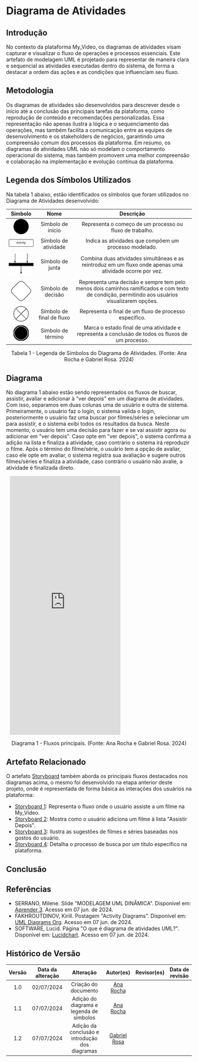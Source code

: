 # Diagrama de Atividades

## Introdução

No contexto da plataforma My_Video, os diagramas de atividades visam capturar e visualizar o fluxo de operações e processos essenciais. Este artefato de modelagem UML é projetado para representar de maneira clara e sequencial as atividades executadas dentro do sistema, de forma a destacar a ordem das ações e as condições que influenciam seu fluxo.

## Metodologia

Os diagramas de atividades são desenvolvidos para descrever desde o início até a conclusão das principais tarefas da plataforma, como reprodução de conteúdo e recomendações personalizadas. Essa representação não apenas ilustra a lógica e o sequenciamento das operações, mas também facilita a comunicação entre as equipes de desenvolvimento e os stakeholders de negócios, garantindo uma compreensão comum dos processos da plataforma.
Em resumo, os diagramas de atividades UML não só modelam o comportamento operacional do sistema, mas também promovem uma melhor compreensão e colaboração na implementação e evolução contínua da plataforma.

## Legenda dos Símbolos Utilizados

Na tabela 1 abaixo, estão identificados os símbolos que foram utilizados no Diagrama de Atividades desenvolvido:

| Símbolo | Nome | Descrição |
| :-----: | :--: | :-------: |
| ![StoryAssistir](../assets/img/modelagem/diagramaAtividades/simboloInicio.png) | Símbolo de início | Representa o começo de um processo ou fluxo de trabalho. |
| ![StoryAssistir](../assets/img/modelagem/diagramaAtividades/simboloAtividade.png) | Símbolo de atividade | Indica as atividades que compõem um processo modelado. |
| ![StoryAssistir](../assets/img/modelagem/diagramaAtividades/simboloJunta.png) | Símbolo de junta | Combina duas atividades simultâneas e as reintroduz em um fluxo onde apenas uma atividade ocorre por vez. |
| ![StoryAssistir](../assets/img/modelagem/diagramaAtividades/simboloDecisao.png) | Símbolo de decisão | Representa uma decisão e sempre tem pelo menos dois caminhos ramificados e com texto de condição, permitindo aos usuários visualizarem opções. |
| ![StoryAssistir](../assets/img/modelagem/diagramaAtividades/simboloFinalDeFluxo.png) | Símbolo de final de fluxo | Representa o final de um fluxo de processo específico. |
| ![StoryAssistir](../assets/img/modelagem/diagramaAtividades/simboloTermino.png) | Símbolo de término | Marca o estado final de uma atividade e representa a conclusão de todos os fluxos de um processo. |

<div style="text-align: center;">
  <p>Tabela 1 - Legenda de Símbolos do Diagrama de Atividades. (Fonte: Ana Rocha e Gabriel Rosa. 2024)</p>
</div>

## Diagrama

No diagrama 1 abaixo estão sendo representados os fluxos de buscar, assistir, avaliar e adicionar à "ver depois" em um diagrama de atividades. Com isso, separamos em duas colunas uma de usuário e outra de sistema. Primeiramente, o usuário faz o login, o sistema valida o login, posteriormente o usuário faz uma buscar por filmes/séries e selecionar um para assistir, e o sistema exibi todos os resultados da busca. Neste momento, o usuário tem uma decisão para fazer e se vai assistir agora ou adicionar em "ver depois". Caso opte em "ver depois", o sistema confirma a adição na lista e finaliza a atividade, caso contrário o sistema irá reproduzir o filme. Após o término do filme/série, o usuário tem a opção de avaliar, caso ele opte em avaliar, o sistema registra sua avaliação e sugere outros filmes/séries e finaliza a atividade, caso contrário o usuário não avalie, a atividade é finalizada direto.

<div style="width: 700px; height: 700px; margin: 10px; position: relative;"><iframe allowfullscreen frameborder="0" style="width:700x; height:700px" src="https://viewer.diagrams.net/?lightbox=1&highlight=0000ff&nav=1&title=Diagrama%20sem%20nome.drawio#R%3Cmxfile%20pages%3D%223%22%3E%3Cdiagram%20name%3D%22Diagrama%20v.1%22%20id%3D%220783ab3e-0a74-02c8-0abd-f7b4e66b4bec%22%3E7Vxbc5s4FP41nmkfkuFqzGPsJO222W2n3t2m%2ByaDgtUC8nJJ7P76lUBcJWzsYIO7zkwSJISEzjn6dG5ipM689bsArJa%2FYxu6I0Wy1yP1dqQosjrWyD9as0lrDN1MK5wA2axRUTFHPyGrlFhtjGwYVhpGGLsRWlUrLez70IoqdSAI8Eu12RN2q6OugAO5irkFXL72K7KjZVo70aWi%2Fj1EzjIbWZbYnQWwfjgBjn02no99mN7xQNYNaxougY1fSlXq3UidBRhH6ZW3nkGXkjWjWPrcfcPd%2FJUD6EetHrBkWzM1S5YnY0m17SvWwzNwY0aGaRxaIBgpM1J9E4YojFBWIq1QfstGFsI%2BLUqjmTq6keiFMv43pnOZPkN6w4YrjMKilhEh2mQ0D1%2BQ5wJCLnW6jDyXVMrk0loi134AGxzTSYURoW9WmpJSEDHhIQOq04TwkM6PlnIC04KFPWSxaxcsoDvNOTXDLg7IrYRXtNcA%2F8jZTt%2FhCfvRPfCQS6X5bxjYwAesmo0uE%2B5NCUUcnxQswgAy5WyKZY5kJIZBBNelKsahdxB7MAo2pMm6uiDYOspk56UklKqe1i1LAmmOWUPAFoKT91xIBLlgQiEWEOvjD%2Fdh4Xx4eP76%2BPj%2B9qt7Y%2F%2B4MlSOcdAma4cVcRAtsUNkwb0ramt8Kdo8YLxiNP4Oo2jDqAniCFelAK5R9Fi6%2Fka7utZZ6XbNek4KG1YQUL9B4kMcBxabzFjSDRko0oT8lQxVvpow%2BAGBA5v6YRyghNjK1AC6IELPVZDpnkU6t5D74Nlh9BfPSOGZIG6oDYoTsqT92qtFOGtTsGQayKMOi12KcS7sIlwKNo%2FlQukpWiweS0pHYLOsqG35rIz74jM3O4XDxr%2FCOFFa5ADhlkoJp3i0J2uLrb95r9dk0V6vdbDXc9ue1mIPcV2ij1PSvCxRBOcrkMjLCzEJquQ6llqGXDdrNFJUKfnpVl1rkp7W%2BptW1d9UAU8lnqVdcFS8P8o8F08HcAWofSvd2QVwBaZ9q0DawQCXSfKeWt9WzaQ7ZGOPfsaITKCwAyZVQZKNmoikb8qeqklJ%2FhqHQcGEg4IH7CCfk6RCTuTdmHAc4%2Bw9dJ9hhKxW6x0EVnafDmyDcFmAVDJONrgNn0DsMluWdu%2FesM4iugSSofi2ZXwqao%2BBMrKmV2FG52Am91CUcUbtAGf4t3%2B9ElWSk13iQDbiG%2BrwqdXdI%2FrCjJXFZp1CiZ09YbkgDJH155JIc3KDPSanpdJDAoATAuGBzoNuQEvjQatpMQ9E457wPqc%2BNqjD6P9KU7U3nXjrewu8f1KY6MdmgCDpmqCaBy%2FYP1jsz4H%2BFOAvtv97dREepmR2bkW3xotxS7wwO9c0X4cXYw4v5tCFeRwg9t6AtxfsGDp2NFgVZeyQT2mgmmaf2HGYB%2B4UBupWSNiNHcagsEOWenVD%2FLJcHpZun713aYcoB4oB%2BXURMc5G1DusplAKU%2FgaFeFiCcelBiAPQkvAwQGB63t%2BO1libxGHtDsUQCsiA5IbhMwU0abVzaaM9fsZAnuArFpV0BRdALKKAGQnHYCs9%2B7F%2BW5of83mq8icf1o%2Fh1e%2FXWVe5HNS0Ppbfga%2F%2FMRUHVbsMXvvLctv7xSNi6bWl6am1uIIp1TUph9n4J9v5nL22Yz155%2BfjMcvH67OMJDQm423R0B8YFs47%2Fq%2Fqe%2FAF4wYCkYo9ShAW5A4mieIzOX8YKI3TSNf%2FTtVDa1ze64h6mhWJUrPNMcdUUeuo7poavXwZUqcLsKXDYJockj2R%2BKZUvmcD0rVB4o%2FVanikKOOAh6y7VSAYYh%2BgkXSH5WRFZ1WMlF9OtJvhVKzff2wPGfW5yjPDWkPDtK1TGyoKj6kpUNlJGuCn55CeByu5anSFz9BmyyrzrPpxItZlarK6Fg6EBXqHenyiVFB4cOPc%2BQNGRCyFfF6QLiSrqVJFvVjDLgaPiRIvEp6C0P4ndqzIDuUQK3be1zyGwmiEGfgOeJ2TU2Q1yFS6I7mOdJ6zWc%2BSJ%2BTezP7hAmyvepzHHKP2yF3d4Crcqs3P0l0sSMHakfqk5aw04UdKV4f52hGKidQBIXUUjs%2FjiRGk0ltdzJrYNKgvd0EAdiUmjFlqO0wY712rLFus2rqtvbkIn2BQ4Ftq%2B9%2FWx4bwagVvQxj7y7PnF%2FBAJHBKYLcsnz6z0VVWRqLk6Wf4shFPhztm7vWHgHGDdb6CdLWt0r0NvL%2BGmcQAhwBpnfuhwp7xCOVqhJgjHl4NwXcrRtn3aF7rzkfB6K7cQIv4VZdsYdt4HVc5uOR5wyRddfoWOdX0bEwkkvqbgGPGWm9tUM%2F2XC9WHn%2BNass0zBTSRN%2Fx2ccIoZGCxxF2GtGSAJ%2BT8lPo1q7g484ZxmkH0%2BYhhtvgelbkdse8kHEr%2FpGFD%2FqEf7OM3YnAgA%2B6faq9%2Bpm3QeAO8TRDB63npboDUK5afEK5hyFEfT4AGwfR1az045yLdVJoDeKMp22HmFlo32h7k7fcWExnF5zZ4iGE41WDz4Blyx2ijBTKtMhx6f9DISmr0OUWPc3wRk7cVS6l5N0x%2FR9aPtKsKwb1%2F2dpdv6TYuS%2FNyt0SJJwQhgSGhB%2BE8zJW3qA1%2FQQzsXgRqQQCk1gTJbetOOlmOff3ajJFFf4CrAdvwzkarLmY2zEihVoD8eTaLEtt0ZxulHXYeFstDY7rCQ4MiXWEUdVjZg%2FuIV3HCIGhokukwayUmww2jKrbngRl%2B4YdT8FcJjornyc5KwjsynX8yw%2F4QCLw3i2%2BgiTMMUJllXr416ckL%2FAqXyySHz2IFBotX4%2BBmEb3D4dqSME8IsSO3YST4kmSs8YabxhBdpG4y0KZxRpp9SiRaef%2BA9rP8%2Fjaf1BwFbH6GSu1Z4Doo458egM2iTd4Sc6%2B2Zg7epvWa%2Bsr1Rab9vSJsUi68Mp82Lrzird%2F8B%3C%2Fdiagram%3E%3C%2Fmxfile%3E" id="Tw9Ri8pKpHV."></iframe></div>

<div style="text-align: center;">
  <p>Diagrama 1 - Fluxos principais. (Fonte: Ana Rocha e Gabriel Rosa. 2024)</p>
</div>

## Artefato Relacionado

O artefato [Storyboard](/Base/storyboard.md) também aborda os principais fluxos destacados nos diagramas acima, o mesmo foi desenvolvido na etapa anterior deste projeto, onde é representada de forma básica as interações dos usuários na plataforma: 

- [Storyboard 1](/Base/storyboard.md#figura1): Representa o fluxo onde o usuário assiste a um filme na My_Video.
- [Storyboard 2](/Base/storyboard.md#figura2): Mostra como o usuário adiciona um filme à lista "Assistir Depois".
- [Storyboard 3](/Base/storyboard.md#figura3): Ilustra as sugestões de filmes e séries baseadas nos gostos do usuário.
- [Storyboard 4](/Base/storyboard.md#figura4): Detalha o processo de busca por um título específico na plataforma.

## Conclusão

## Referências

- SERRANO, Milene. Slide "MODELAGEM UML DINÂMICA". Disponível em: [Aprender 3](https://aprender3.unb.br/pluginfile.php/2790248/mod_label/intro/Arquitetura%20e%20Desenho%20de%20Software%20-%20Aula%20Modelagem%20UML%20Din%C3%A2mica%20-%20Profa.%20Milene.pdf). Acesso em 07 jun. de 2024. </br>
- FAKHROUTDINOV, Kirill. Postagem "Activity Diagrams". Disponível em: [UML Diagrams Org](https://www.uml-diagrams.org/activity-diagrams.html). Acesso em 07 jun. de 2024. </br>
- SOFTWARE, Lucid. Página "O que é diagrama de atividades UML?". Disponível em: [Lucidchart](https://www.lucidchart.com/pages/pt/o-que-e-diagrama-de-atividades-uml). Acesso em 07 jun. de 2024. </br>

## Histórico de Versão

| Versão | Data da alteração |             Alteração             |   Autor(es)   |           Revisor(es)       | Data de revisão |
| :----: | :---------------: | :-------------------------------: | :---------------------------------------------: | :---------------------------------------------: | :-------------: |
|  1.0   |       02/07/2024       |         Criação do documento        | [Ana Rocha](https://github.com/anaaroch) |  |  |
|  1.1   |       07/07/2024       |         Adição do diagrama e legenda de símbolos        | [Ana Rocha](https://github.com/anaaroch) |  |  |
|  1.2   |       07/07/2024       |         Adição da conclusão e introdução dos diagramas | [Gabriel Rosa](https://github.com/gabrielrosa09) |  |  |